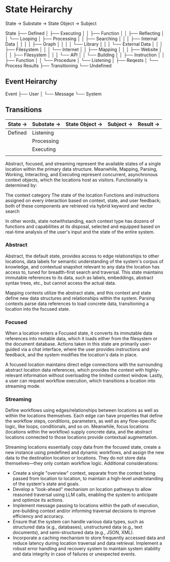 # State Heirarchy

State -> Substate -> State Object -> Subject

State
├── Defined
│   ├── Executing
│   │       ├── Function
│   │       ├── Reflecting
│   │       └── Looping
│   ├── Processing
│   │   ├── Searching
│   │   │   ├── Internal Data
│   │   │   │   ├── Graph
│   │   │   │   └── Library
│   │   │   └── External Data
│   │   │       ├── Filesystem
│   │   │       └── Internet
│   │   ├── Mapping
│   │   │   ├── Website
│   │   │   ├── Filesystem
│   │   │   └── API
│   │   └── Building
│   │       ├── Instruction
│   │       ├── Function
│   │       └── Procedure
│   └── Listening
│       ├── Reqests
│       └── Process Results
├── Transitioning
└── Undefined

## Event Heirarchy

Event
├── User
│   └── Message
└── System

## Transitions

| State        -> | Substate     -> | State Object -> | Subject      -> | Result       -> |
| --------------- | --------------- | --------------- | --------------- | --------------- |
| Defined         | Listening       |                 |                 |                 |
|                 | Processing      |                 |                 |                 |
|                 | Executing       |                 |                 |                 |
|                 |                 |                 |                 |                 |

Abstract, focused, and streaming represent the available states of a single location within the primary data structure. Meanwhile, Mapping, Parsing, Working, Interacting, and Executing represent concurrent, asynchronous context objects, which the locations host as visitors. Functionality is determined by:

The context category
The state of the location
Functions and instructions assigned on every interaction based on context, state, and user feedback; both of these components are retrieved via hybrid keyword and vector search

In other words, state notwithstanding, each context type has dozens of functions and capabilities at its disposal, selected and equipped based on real-time analysis of the user's input and the state of the entire system.

### Abstract

Abstract, the default state, provides access to edge relationships to other locations, data labels for semantic understanding of the system's corpus of knowledge, and contextual snapshot relevant to any data the location has access to, tuned for breadth-first search and traversal. This state maintains immutable references to its data, such as labels, embeddings, abstract syntax trees, etc., but cannot access the actual data.

Mapping contexts utilize the abstract state, and this context and state define new data structures and relationships within the system. Parsing contexts parse data references to load concrete data, transitioning a location into the focused state.

### Focused

When a location enters a Focused state, it converts its immutable data references into mutable data, which it loads either from the filesystem or the document database. Actions taken in this state are primarily user-guided via a chat interface, where the user provides instructions and feedback, and the system modifies the location's data in place.

A focused location maintains direct edge connections with the surrounding abstract location data references, which provides the context with highly-relevant information without overloading the limited context window.
Lastly, a user can request workflow execution, which transitions a location into streaming mode.

### Streaming

Define workflows using edges/relationships between locations as well as within the locations themselves. Each edge can have properties that define the workflow steps, conditions, parameters, as well as any flow-specific logic, like loops, conditionals, and so on. Meanwhile, focus locations (locations within the workflow) supply concrete data, and the abstract locations connected to those locations provide contextual augmentation.

Streaming locations essentially copy data from the focused state, create a new instance using predefined and dynamic workflows, and assign the new data to the destination location or locations. They do not store data themselves—they only contain workflow logic.
Additional considerations:

- Create a single "overview" context, separate from the context being passed from location to location, to maintain a high-level understanding of the system's state and goals.
- Develop a "look-ahead" mechanism on location pathways to allow reasoned traversal using LLM calls, enabling the system to anticipate and optimize its actions.
- Implement message passing to locations within the path of execution, pre-building context and/or informing traversal decisions to improve efficiency and accuracy.
- Ensure that the system can handle various data types, such as structured data (e.g., databases), unstructured data (e.g., text documents), and semi-structured data (e.g., JSON, XML).
- Incorporate a caching mechanism to store frequently accessed data and reduce latency during location traversal and data retrieval.
Implement a robust error handling and recovery system to maintain system stability and data integrity in case of failures or unexpected events.
